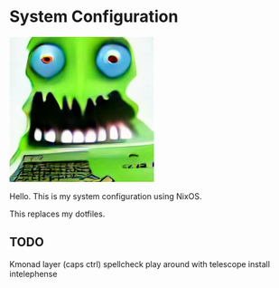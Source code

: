 # System Configuration

![monster computer](mc.jpeg)

Hello. This is my system configuration using NixOS.

This replaces my dotfiles.

## TODO

Kmonad layer (caps ctrl)
spellcheck
play around with telescope
install intelephense
